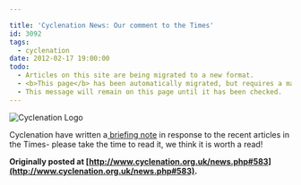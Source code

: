 ```yaml
---

title: 'Cyclenation News: Our comment to the Times'
id: 3092
tags:
  - cyclenation
date: 2012-02-17 19:00:00
todo:
  - Articles on this site are being migrated to a new format.
  - <b>This page</b> has been automatically migrated, but requires a manual check-&amp;-tune to ensure the format and links all work as expected.
  - This message will remain on this page until it has been checked.
---
```


![Cyclenation Logo](http://www.pompeybug.co.uk/wp-content/plugins/wp-cyclenation-news/cnlogo.jpg)<p>Cyclenation have written a[ briefing note](documents/120216%20Times%20Briefing%20note%20to%20Kaya%20Burgess.pdf "times") in response to the recent articles in the Times- please take the time to read it, we think it is worth a read!

**Originally posted at [http://www.cyclenation.org.uk/news.php#583](http://www.cyclenation.org.uk/news.php#583).**
